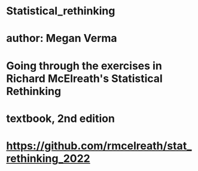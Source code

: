 # Statistical_rethinking

# author: Megan Verma
# Going through the exercises in Richard McElreath's Statistical Rethinking 
# textbook, 2nd edition


# https://github.com/rmcelreath/stat_rethinking_2022